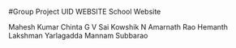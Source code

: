 #Group Project
UID WEBSITE
School Website

Mahesh Kumar Chinta
G V Sai Kowshik
N Amarnath Rao
Hemanth Lakshman Yarlagadda
Mannam Subbarao


